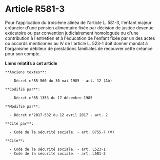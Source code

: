 # Article R581-3

Pour l'application du troisième alinéa de l'article L. 581-3, l'enfant majeur créancier d'une pension alimentaire fixée par
décision de justice devenue exécutoire ou par convention judiciairement homologuée ou d'une contribution à l'entretien et à
l'éducation de l'enfant fixée par un des actes ou accords mentionnés au IV de l'article L. 523-1 doit donner mandat à
l'organisme débiteur de prestations familiales de recouvrer cette créance pour son compte.

**Liens relatifs à cet article**

	**Anciens textes**:

	  - Décret n°85-560 du 30 mai 1985 - art. 12 (Ab)

	**Codifié par**:

	  - Décret n°85-1353 du 17 décembre 1985

	**Modifié par**:

	  - Décret n°2017-532 du 12 avril 2017 - art. 2

	**Cité par**:

	  - Code de la sécurité sociale. - art. D755-7 (V)

	**Cite**:

	  - Code de la sécurité sociale. - art. L523-1
	  - Code de la sécurité sociale. - art. L581-3

